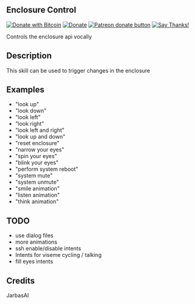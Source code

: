 ## Enclosure Control
[![Donate with Bitcoin](https://en.cryptobadges.io/badge/micro/1QJNhKM8tVv62XSUrST2vnaMXh5ADSyYP8)](https://en.cryptobadges.io/donate/1QJNhKM8tVv62XSUrST2vnaMXh5ADSyYP8)
[![Donate](https://img.shields.io/badge/Donate-PayPal-green.svg)](https://paypal.me/jarbasai)
<span class="badge-patreon"><a href="https://www.patreon.com/jarbasAI" title="Donate to this project using Patreon"><img src="https://img.shields.io/badge/patreon-donate-yellow.svg" alt="Patreon donate button" /></a></span>
[![Say Thanks!](https://img.shields.io/badge/Say%20Thanks-!-1EAEDB.svg)](https://saythanks.io/to/JarbasAl)

Controls the enclosure api vocally

## Description

This skill can be used to trigger changes in the enclosure

## Examples

 * "look up"
 * "look down"
 * "look left"
 * "look right"
 * "look left and right"
 * "look up and down"
 * "reset enclosure"
 * "narrow your eyes"
 * "spin your eyes"
 * "blink your eyes"
 * "perform system reboot"
 * "system mute"
 * "system unmute"
 * "smile animation"
 * "listen animation"
 * "think animation"

## TODO

* use dialog files
* more animations
* ssh enable/disable intents
* Intents for viseme cycling / talking
* fill eyes intents

## Credits

JarbasAI

